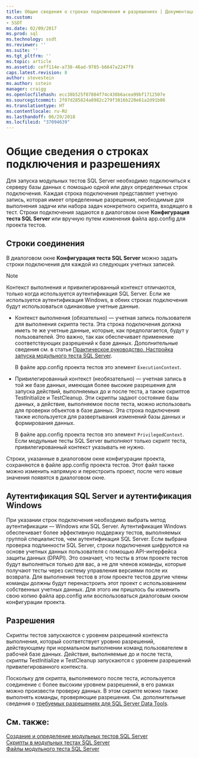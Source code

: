 ```yaml
---
title: Общие сведения о строках подключения и разрешениях | Документация Майкрософт
ms.custom:
- SSDT
ms.date: 02/09/2017
ms.prod: sql
ms.technology: ssdt
ms.reviewer: ''
ms.suite: ''
ms.tgt_pltfrm: ''
ms.topic: article
ms.assetid: ceff114e-a738-46ad-9785-b6647a2247f9
caps.latest.revision: 8
author: stevestein
ms.author: sstein
manager: craigg
ms.openlocfilehash: ecc38b525f07804f74c430b6acea99bf1712507e
ms.sourcegitcommit: 2f07d285824a8982c279f3816b220e61a2d91b06
ms.translationtype: HT
ms.contentlocale: ru-RU
ms.lasthandoff: 06/29/2018
ms.locfileid: "37094639"
---
```

# <a name="overview-of-connection-strings-and-permissions"></a>Общие сведения о строках подключения и разрешениях
Для запуска модульных тестов SQL Server необходимо подключиться к серверу базы данных с помощью одной или двух определенных строк подключения. Каждая строка подключения представляет учетную запись, которая имеет определенные разрешения, необходимые для выполнения задачи или набора задач конкретного скрипта, входящего в тест. Строки подключения задаются в диалоговом окне **Конфигурация теста SQL Server** или вручную путем изменения файла app.config для проекта тестов.  
  
## <a name="connection-strings"></a>Строки соединения  
В диалоговом окне **Конфигурация теста SQL Server** можно задать строки подключения для каждой из следующих учетных записей.  
  
> [!NOTE]  
> Контекст выполнения и привилегированный контекст отличаются, только когда используется аутентификация SQL Server. Если же используется аутентификация Windows, в обеих строках подключения будут использоваться одинаковые учетные данные.  
  
-   Контекст выполнения (обязательно) — учетная запись пользователя для выполнения скрипта теста. Эта строка подключения должна иметь те же учетные данные, которые, как предполагается, будут у пользователей. Это важно, так как обеспечивает применение соответствующих разрешений к базе данных. Дополнительные сведения см. в статье [Практическое руководство. Настройка запуска модульного теста SQL Server](../ssdt/how-to-configure-sql-server-unit-test-execution.md).  
  
    В файле app.config проекта тестов это элемент `ExecutionContext`.  
  
-   Привилегированный контекст (необязательно) — учетная запись в той же базе данных, имеющая более высокие разрешения для запуска действий, выполняемых до и после теста, а также скриптов TestInitialize и TestCleanup. Эти скрипты задают состояние базы данных, а действие, выполняемое после теста, можно использовать для проверки объектов в базе данных. Эта строка подключения также используется для развертывания изменений базы данных и формирования данных.  
  
    В файле app.config проекта тестов это элемент `PrivilegedContext`. Если модульные тесты SQL Server выполняют только скрипт теста, привилегированный контекст указывать не нужно.  
  
Строки, указанные в диалоговом окне конфигурации проекта, сохраняются в файле app.config проекта тестов. Этот файл также можно изменить напрямую и перестроить проект, после чего новые значения появятся в диалоговом окне.  
  
## <a name="windows-authentication-versus-sql-server-authentication"></a>Аутентификация SQL Server и аутентификация Windows  
При указании строк подключения необходимо выбрать метод аутентификации — Windows или SQL Server. Аутентификация Windows обеспечивает более эффективную поддержку тестов, выполняемых группой специалистов, чем аутентификация SQL Server. Если выбрана проверка подлинности SQL Server, строки подключения шифруются на основе учетных данных пользователя с помощью API-интерфейса защиты данных (DPAPI). Это означает, что тесты в этом проекте тестов будут выполняться только для вас, а не для членов команды, которые получают тесты через систему управления версиями после их возврата. Для выполнения тестов в этом проекте тестов другие члены команды должны будут перенастроить этот проект с использованием собственных учетных данных. Для этого им пришлось бы изменить свою копию файла app.config или воспользоваться диалоговым окном конфигурации проекта.  
  
## <a name="permissions"></a>Разрешения  
Скрипты тестов запускаются с уровнем разрешений контекста выполнения, который соответствует уровню разрешений, действующему при нормальном выполнении команд пользователем в рабочей базе данных. Действия, выполняемые до и после теста, скрипты TestInitialize и TestCleanup запускаются с уровнем разрешений привилегированного контекста.  
  
Поскольку для скрипта, выполняемого после теста, используется соединение с более высоким уровнем разрешений, в его рамках можно произвести проверку данных. В этом скрипте можно также выполнять команды, проверяющие разрешения. См. дополнительные сведения о [требуемых разрешениях для SQL Server Data Tools](../ssdt/required-permissions-for-sql-server-data-tools.md).  
  
## <a name="see-also"></a>См. также:  
[Создание и определение модульных тестов SQL Server](../ssdt/creating-and-defining-sql-server-unit-tests.md)  
[Скрипты в модульных тестах SQL Server](../ssdt/scripts-in-sql-server-unit-tests.md)  
[Файлы модульного теста SQL Server](../ssdt/sql-server-unit-test-files.md)  
  
